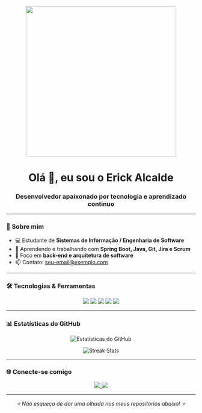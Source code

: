 <!-- Banner ou GIF no topo -->
<p align="center">
  <img src="https://media.giphy.com/media/13HgwGsXF0aiGY/giphy.gif" width="400"/>
</p>

<h1 align="center">Olá 👋, eu sou o Erick Alcalde</h1>
<h3 align="center">Desenvolvedor apaixonado por tecnologia e aprendizado contínuo</h3>

---

### 🚀 Sobre mim
- 💻 Estudante de **Sistemas de Informação / Engenharia de Software**  
- 🌱 Aprendendo e trabalhando com **Spring Boot, Java, Git, Jira e Scrum**  
- 🎯 Foco em **back-end e arquitetura de software**  
- 📫 Contato: [seu-email@exemplo.com](mailto:seu-email@exemplo.com)  

---

### 🛠️ Tecnologias & Ferramentas

<p align="center">
  <img src="https://img.shields.io/badge/Java-ED8B00?style=for-the-badge&logo=openjdk&logoColor=white"/>
  <img src="https://img.shields.io/badge/SpringBoot-6DB33F?style=for-the-badge&logo=springboot&logoColor=white"/>
  <img src="https://img.shields.io/badge/Git-F05032?style=for-the-badge&logo=git&logoColor=white"/>
  <img src="https://img.shields.io/badge/Jira-0052CC?style=for-the-badge&logo=jira&logoColor=white"/>
  <img src="https://img.shields.io/badge/Scrum-2496ED?style=for-the-badge&logo=Scrum&logoColor=white"/>
</p>

---

### 📊 Estatísticas do GitHub
<p align="center">
  <img src="https://github-readme-stats.vercel.app/api?username=SEUUSUARIO&show_icons=true&theme=tokyonight" alt="Estatísticas do GitHub" />
</p>

<p align="center">
  <img src="https://github-readme-streak-stats.herokuapp.com/?user=SEUUSUARIO&theme=tokyonight" alt="Streak Stats" />
</p>

---

### 🌐 Conecte-se comigo
<p align="center">
  <a href="https://linkedin.com/in/SEU-LINKEDIN" target="_blank">
    <img src="https://img.shields.io/badge/LinkedIn-0077B5?style=for-the-badge&logo=linkedin&logoColor=white"/>
  </a>
  <a href="mailto:seu-email@exemplo.com">
    <img src="https://img.shields.io/badge/Email-D14836?style=for-the-badge&logo=gmail&logoColor=white"/>
  </a>
</p>

---

<p align="center">
  <em>⭐️ Não esqueça de dar uma olhada nos meus repositórios abaixo! ⭐️</em>
</p>
